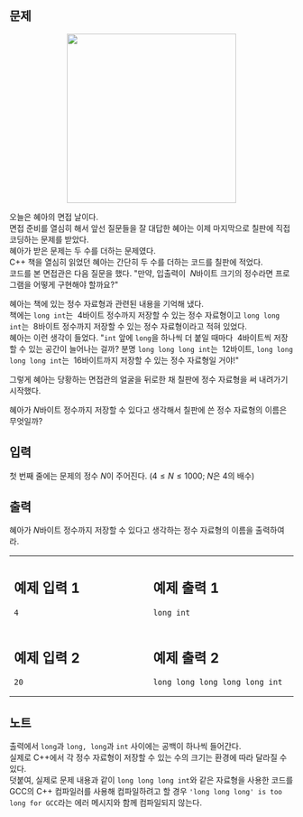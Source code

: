 ## 문제

<p align="center"><img src="https://github.com/kmc0724/kmc0724/assets/90677740/af551ac2-ad5e-4f5c-858e-9a9bcb6a35e0" width="300" height="300"/></p>

오늘은 혜아의 면접 날이다.  
면접 준비를 열심히 해서 앞선 질문들을 잘 대답한 혜아는 이제 마지막으로 칠판에 직접 코딩하는 문제를 받았다.  
혜아가 받은 문제는 두 수를 더하는 문제였다.  
C++ 책을 열심히 읽었던 혜아는 간단히 두 수를 더하는 코드를 칠판에 적었다.  
코드를 본 면접관은 다음 질문을 했다. "만약, 입출력이  $N$바이트 크기의 정수라면 프로그램을 어떻게 구현해야 할까요?"  

혜아는 책에 있는 정수 자료형과 관련된 내용을 기억해 냈다.  
책에는 `long int`는  $4$바이트 정수까지 저장할 수 있는 정수 자료형이고 `long long int`는  $8$바이트 정수까지 저장할 수 있는 정수 자료형이라고 적혀 있었다.  
혜아는 이런 생각이 들었다. "`int` 앞에 `long`을 하나씩 더 붙일 때마다  $4$바이트씩 저장할 수 있는 공간이 늘어나는 걸까? 분명 `long long long int`는  $12$바이트, `long long long long int`는  $16$바이트까지 저장할 수 있는 정수 자료형일 거야!"  

그렇게 혜아는 당황하는 면접관의 얼굴을 뒤로한 채 칠판에 정수 자료형을 써 내려가기 시작했다.  

혜아가 $N$바이트 정수까지 저장할 수 있다고 생각해서 칠판에 쓴 정수 자료형의 이름은 무엇일까?  

## 입력

첫 번째 줄에는 문제의 정수 $N$이 주어진다.  ($4\le N\le 1000$; $N$은 $4$의 배수)  

## 출력

혜아가  $N$바이트 정수까지 저장할 수 있다고 생각하는 정수 자료형의 이름을 출력하여라.  

<table>
<tr>
<td>
<img width="4410" height="1">
  
## 예제 입력 1

```
4
```
  
</td>
<td>
<img width="4410" height="1">
  
## 예제 출력 1

```
long int
```
  
</td>
</tr>

<tr>
<td>
  
## 예제 입력 2

```
20
```
  
</td>
<td>
  
## 예제 출력 2

```
long long long long long int
```
  
</td>
</tr>
</table>

## 노트

출력에서 `long`과 `long, long`과 `int` 사이에는 공백이 하나씩 들어간다.  
실제로 C++에서 각 정수 자료형이 저장할 수 있는 수의 크기는 환경에 따라 달라질 수 있다.  
덧붙여, 실제로 문제 내용과 같이 `long long long int`와 같은 자료형을 사용한 코드를 GCC의 C++ 컴파일러를 사용해 컴파일하려고 할 경우 `'long long long' is too long for GCC`라는 에러 메시지와 함께 컴파일되지 않는다.

